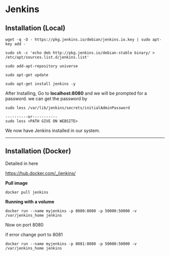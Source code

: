 # Jenkins

## Installation (Local)

```shell
wget -q -O - https://pkg.jenkins.io/debian/jenkins.io.key | sudo apt-key add -

sudo sh -c 'echo deb http://pkg.jenkins.io/debian-stable binary/ > /etc/apt/sources.list.d/jenkins.list'

sudo add-apt-repository universe

sudo apt-get update

sudo apt-get install jenkins -y
```

After Installing, Go to **localhost:8080** and we will be prompted for a password. we can get the password by

```shell
sudo less /var/lib/jenkins/secrets/initialAdminPassword

----------or-----------
sudo less <PATH GIVE ON WEBSITE>
```

We now have Jenkins installed in our system.

----

## Installation (Docker)

Detailed in here

https://hub.docker.com/_/jenkins/

**Pull image**

```
docker pull jenkins
```

**Running with a volume**

```
docker run --name myjenkins -p 8080:8080 -p 50000:50000 -v /var/jenkins_home jenkins
```

Now on port 8080 

if error change port to 8081

```
docker run --name myjenkins -p 8081:8080 -p 50000:50000 -v /var/jenkins_home jenkins
```

